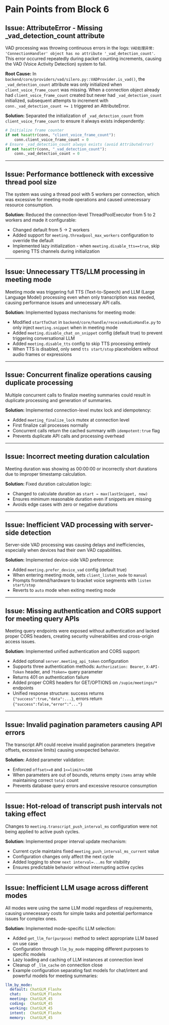 # Pain Points from Block 6

## Issue: AttributeError - Missing _vad_detection_count attribute
VAD processing was throwing continuous errors in the logs: `VAD处理异常: 'ConnectionHandler' object has no attribute '_vad_detection_count'`. This error occurred repeatedly during packet counting increments, causing the VAD (Voice Activity Detection) system to fail.

**Root Cause:**
In `backend/core/providers/vad/silero.py::VADProvider.is_vad()`, the `_vad_detection_count` attribute was only initialized when `client_voice_frame_count` was missing. When a connection object already had `client_voice_frame_count` created but never had `_vad_detection_count` initialized, subsequent attempts to increment with `conn._vad_detection_count += 1` triggered an AttributeError.

**Solution:**
Separated the initialization of `_vad_detection_count` from `client_voice_frame_count` to ensure it always exists independently:

```python
# Initialize frame counter
if not hasattr(conn, "client_voice_frame_count"):
    conn.client_voice_frame_count = 0
# Ensure _vad_detection_count always exists (avoid AttributeError)
if not hasattr(conn, "_vad_detection_count"):
    conn._vad_detection_count = 0
```

---

## Issue: Performance bottleneck with excessive thread pool size
The system was using a thread pool with 5 workers per connection, which was excessive for meeting mode operations and caused unnecessary resource consumption.

**Solution:**
Reduced the connection-level ThreadPoolExecutor from 5 to 2 workers and made it configurable:
- Changed default from 5 → 2 workers
- Added support for `meeting.threadpool_max_workers` configuration to override the default
- Implemented lazy initialization - when `meeting.disable_tts==true`, skip opening TTS channels during initialization

---

## Issue: Unnecessary TTS/LLM processing in meeting mode
Meeting mode was triggering full TTS (Text-to-Speech) and LLM (Large Language Model) processing even when only transcription was needed, causing performance issues and unnecessary API calls.

**Solution:**
Implemented bypass mechanisms for meeting mode:
- Modified `startToChat` in `backend/core/handle/receiveAudioHandle.py` to only inject `meeting.snippet` when in meeting mode
- Added `meeting.disable_chat_on_snippet` config (default true) to prevent triggering conversational LLM
- Added `meeting.disable_tts` config to skip TTS processing entirely
- When TTS is disabled, only send `tts start/stop` placeholders without audio frames or expressions

---

## Issue: Concurrent finalize operations causing duplicate processing
Multiple concurrent calls to finalize meeting summaries could result in duplicate processing and generation of summaries.

**Solution:**
Implemented connection-level mutex lock and idempotency:
- Added `meeting_finalize_lock` mutex at connection level
- First finalize call processes normally
- Concurrent calls return the cached summary with `idempotent:true` flag
- Prevents duplicate API calls and processing overhead

---

## Issue: Incorrect meeting duration calculation
Meeting duration was showing as 00:00:00 or incorrectly short durations due to improper timestamp calculation.

**Solution:**
Fixed duration calculation logic:
- Changed to calculate duration as `start → max(lastSnippet, now)`
- Ensures minimum reasonable duration even if snippets are missing
- Avoids edge cases with zero or negative durations

---

## Issue: Inefficient VAD processing with server-side detection
Server-side VAD processing was causing delays and inefficiencies, especially when devices had their own VAD capabilities.

**Solution:**
Implemented device-side VAD preference:
- Added `meeting.prefer_device_vad` config (default true)
- When entering meeting mode, sets `client_listen_mode` to `manual`
- Prompts frontend/hardware to bracket voice segments with `listen start/stop`
- Reverts to `auto` mode when exiting meeting mode

---

## Issue: Missing authentication and CORS support for meeting query APIs
Meeting query endpoints were exposed without authentication and lacked proper CORS headers, creating security vulnerabilities and cross-origin access issues.

**Solution:**
Implemented unified authentication and CORS support:
- Added optional `server.meeting_api_token` configuration
- Supports three authentication methods: `Authorization: Bearer`, `X-API-Token` header, and `?token=` query parameter
- Returns 401 on authentication failure
- Added proper CORS headers for GET/OPTIONS on `/supie/meetings/*` endpoints
- Unified response structure: success returns `{"success":true,"data":...}`, errors return `{"success":false,"error":"..."}`

---

## Issue: Invalid pagination parameters causing API errors
The transcript API could receive invalid pagination parameters (negative offsets, excessive limits) causing unexpected behavior.

**Solution:**
Added parameter validation:
- Enforced `offset>=0` and `1<=limit<=500`
- When parameters are out of bounds, returns empty `items` array while maintaining correct `total` count
- Prevents database query errors and excessive resource consumption

---

## Issue: Hot-reload of transcript push intervals not taking effect
Changes to `meeting.transcript_push_interval_ms` configuration were not being applied to active push cycles.

**Solution:**
Implemented proper interval update mechanism:
- Current cycle maintains fixed `meeting_push_interval_ms_current` value
- Configuration changes only affect the next cycle
- Added logging to show `next interval=...ms` for visibility
- Ensures predictable behavior without interrupting active cycles

---

## Issue: Inefficient LLM usage across different modes
All modes were using the same LLM model regardless of requirements, causing unnecessary costs for simple tasks and potential performance issues for complex ones.

**Solution:**
Implemented mode-specific LLM selection:
- Added `get_llm_for(purpose)` method to select appropriate LLM based on use case
- Configuration through `llm_by_mode` mapping different purposes to specific models
- Lazy loading and caching of LLM instances at connection level
- Cleanup of `_llm_cache` on connection close
- Example configuration separating fast models for chat/intent and powerful models for meeting summaries:
```yaml
llm_by_mode:
  default: ChatGLM_Flashx
  chat:    ChatGLM_Flashx
  meeting: ChatGLM_45
  coding:  ChatGLM_45
  working: ChatGLM_45
  intent:  ChatGLM_Flashx
  memory:  ChatGLM_45
```